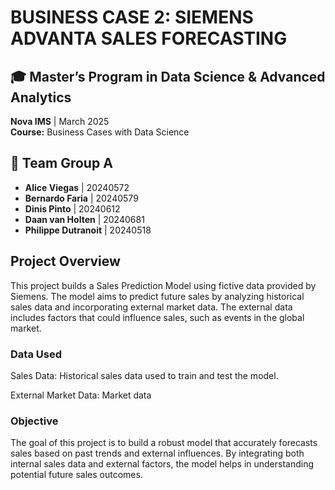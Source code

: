 # **BUSINESS CASE 2: SIEMENS ADVANTA SALES FORECASTING**  


## 🎓 Master’s Program in Data Science & Advanced Analytics 
**Nova IMS** | March 2025   
**Course:** Business Cases with Data Science

## 👥 Team **Group A**  
- **Alice Viegas** | 20240572  
- **Bernardo Faria** | 20240579  
- **Dinis Pinto** | 20240612  
- **Daan van Holten** | 20240681
- **Philippe Dutranoit** | 20240518

## Project Overview
This project builds a Sales Prediction Model using fictive data provided by Siemens. The model aims to predict future sales by analyzing historical sales data and incorporating external market data. The external data includes factors that could influence sales, such as events in the global market.

### Data Used
Sales Data: Historical sales data used to train and test the model.

External Market Data: Market data

### Objective
The goal of this project is to build a robust model that accurately forecasts sales based on past trends and external influences. By integrating both internal sales data and external factors, the model helps in understanding potential future sales outcomes.